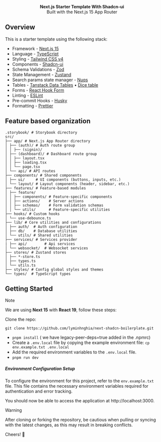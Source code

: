 <picture>
  <source media="(prefers-color-scheme: dark)" srcset="https://user-images.githubusercontent.com/9113740/201498864-2a900c64-d88f-4ed4-b5cf-770bcb57e1f5.png">
  <source media="(prefers-color-scheme: light)" srcset="https://user-images.githubusercontent.com/9113740/201498152-b171abb8-9225-487a-821c-6ff49ee48579.png">
</picture>

<div align="center"><strong>Next.js Starter Template With Shadcn-ui</strong></div>
<div align="center">Built with the Next.js 15 App Router</div>

## Overview

This is a starter template using the following stack:

- Framework - [Next.js 15](https://nextjs.org/15)
- Language - [TypeScript](https://www.typescriptlang.org)
- Styling - [Tailwind CSS v4](https://tailwindcss.com)
- Components - [Shadcn-ui](https://ui.shadcn.com)
- Schema Validations - [Zod](https://zod.dev)
- State Management - [Zustand](https://zustand-demo.pmnd.rs)
- Search params state manager - [Nuqs](https://nuqs.47ng.com/)
- Tables - [Tanstack Data Tables](https://ui.shadcn.com/docs/components/data-table) • [Dice table](https://www.diceui.com/docs/components/data-table)
- Forms - [React Hook Form](https://ui.shadcn.com/docs/components/form)
- Linting - [ESLint](https://eslint.org)
- Pre-commit Hooks - [Husky](https://typicode.github.io/husky/)
- Formatting - [Prettier](https://prettier.io)

## Feature based organization

```plaintext
.storybook/ # Storybook directory
src/
├── app/ # Next.js App Router directory
│ ├── (auth)/ # Auth route group
│ │ ├── (signin)/
│ ├── (dashboard)/ # Dashboard route group
│ │ ├── layout.tsx
│ │ ├── loading.tsx
│ │ └── page.tsx
│ └── api/ # API routes
├── components/ # Shared components
│ ├── ui/     # UI components (buttons, inputs, etc.)
│ └── layout/ # Layout components (header, sidebar, etc.)
├── features/ # Feature-based modules
│ ├── feature/
│ │ ├── components/ # Feature-specific components
│ │ ├── actions/    # Server actions
│ │ ├── schemas/    # Form validation schemas
│ │ └── utils/      # Feature-specific utilities
├── hooks/ # Custom hooks
│ └── use-debounce.ts
├── lib/ # Core utilities and configurations
│ ├── auth/  # Auth configuration
│ ├── db/    # Database utilities
│ └── utils/ # Shared utilities
├── services/ # Services provider
| ├── api/        # Api services
│ └── websocket/  # Websocket services
├── stores/ # Zustand stores
│ ├── *-store.ts
│ ├── types.ts
│ └── utils.ts
├── styles/ # Config global styles and themes
└── types/  # TypeScript types
```

## Getting Started

> [!NOTE]  
> We are using **Next 15** with **React 19**, follow these steps:

Clone the repo:

```
git clone https://github.com/lyminhnghia/next-shadcn-boilerplate.git
```

- `pnpm install` ( we have legacy-peer-deps=true added in the .npmrc)
- Create a `.env.local` file by copying the example environment file:
  `cp env.example.txt .env.local`
- Add the required environment variables to the `.env.local` file.
- `pnpm run dev`

##### Environment Configuration Setup

To configure the environment for this project, refer to the `env.example.txt` file. This file contains the necessary environment variables required for authentication and error tracking.

You should now be able to access the application at http://localhost:3000.

> [!WARNING]
> After cloning or forking the repository, be cautious when pulling or syncing with the latest changes, as this may result in breaking conflicts.

Cheers! 🥂
